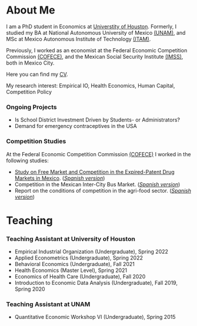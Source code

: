 # About Me
I am a PhD student in Economics at [Universtity of Houston](https://www.uh.edu/class/economics/). Formerly, I studied my BA at National Autonomous University of Mexico [(UNAM)](http://www.economia.unam.mx/), and MSc at Mexico Autonomous Institute of Technology [(ITAM)](https://posgrados.itam.mx/).

Previously, I worked as an economist at the Federal Economic Competition Commission [(COFECE)](https://www.cofece.mx/?lang=en), and the Mexican Social Security Institute [(IMSS)](http://www.imss.gob.mx/), both in Mexico City. 

Here you can find my <a href="/files/EvaLoaeza_CV_2022.pdf">CV</a>.

My research interest: Empirical IO, Health Economics, Human Capital, Competition Policy

### Ongoing Projects
- Is School District Investment Driven by Students- or Administrators?
- Demand for emergency contraceptives in the USA

### Competition Studies
At the Federal Economic Competition Commission [(COFECE)](https://www.cofece.mx/?lang=en) I worked in the following studies: 

- [Study  on  Free  Market  and  Competition  in  the Expired-Patent Drug Markets in Mexico](https://www.cofece.mx/study-on-free-market-and-competition-in-the-expired-patent-drug-markets-in-mexico-cofece-in-2017/). ([*Spanish version*](https://www.cofece.mx/estudio-sobre-medicamentos-con-patente-vencida-cofece-2017/))
- Competition in the Mexican Inter-City Bus Market. ([*Spanish version*](https://www.cofece.mx/estudios-economicos-estudio-de-competencia-en-el-autotransporte-federal-de-pasajeros/))
- Report on the conditions of competition in the agri-food sector. ([*Spanish version*](https://www.cofece.mx/reporte-sobre-las-condiciones-de-competencia-en-el-sector-agroalimentario-2/)) 

# Teaching
### Teaching Assistant at University of Houston
- Empirical Industrial Organization (Undergraduate), Spring 2022
- Applied Econometrics (Undergraduate), Spring 2022
- Behavioral Economics (Undergraduate), Fall 2021
- Health Economics (Master Level), Spring 2021
- Economics of Health Care (Undergraduate), Fall 2020
- Introduction to Economic Data Analysis (Undergraduate), Fall 2019, Spring 2020

### Teaching Assistant at UNAM
- Quantitative Economic Workshop VI (Undergraduate), Spring 2015
